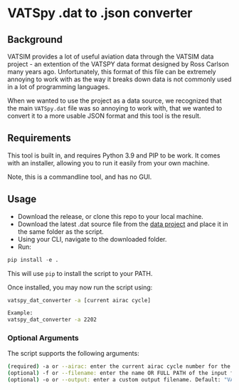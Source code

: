 # VATSpy .dat to .json converter

## Background
VATSIM provides a lot of useful aviation data through the VATSIM data project - an extention of the VATSPY data format designed by Ross Carlson many years ago. 
Unfortunately, this format of this file can be extremely annoying to work with as the way it breaks down data is not commonly used in a lot of programming languages.

When we wanted to use the project as a data source, we recognized that the main `VATSpy.dat` file was so annoying to work with, that we wanted to convert it to a more usable JSON format and this tool is the result.

## Requirements
This tool is built in, and requires Python 3.9 and PIP to be work. It comes with an installer, allowing you to run it easily from your own machine.

Note, this is a commandline tool, and has no GUI.

## Usage
* Download the release, or clone this repo to your local machine.
* Download the latest .dat source file from the [data project](https://github.com/vatsimnetwork/vatspy-data-project) and place it in the same folder as the script.
* Using your CLI, navigate to the downloaded folder.
* Run:
```python
pip install -e .
```

This will use `pip` to install the script to your PATH.

Once installed, you may now run the script using:
```bash
vatspy_dat_converter -a [current airac cycle]

Example:
vatspy_dat_converter -a 2202
```

### Optional Arguments
The script supports the following arguments:
```bash
(required) -a or --airac: enter the current airac cycle number for the release
(optional) -f or --filename: enter the name OR FULL PATH of the input file. Default: "VATSpy.dat"
(optional) -o or --output: enter a custom output filename. Default: "VATSpy.json" 
```


